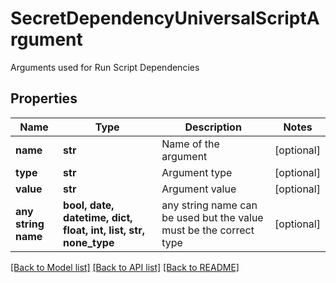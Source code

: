 # SecretDependencyUniversalScriptArgument

Arguments used for Run Script Dependencies

## Properties
Name | Type | Description | Notes
------------ | ------------- | ------------- | -------------
**name** | **str** | Name of the argument | [optional] 
**type** | **str** | Argument type | [optional] 
**value** | **str** | Argument value | [optional] 
**any string name** | **bool, date, datetime, dict, float, int, list, str, none_type** | any string name can be used but the value must be the correct type | [optional]

[[Back to Model list]](../README.md#documentation-for-models) [[Back to API list]](../README.md#documentation-for-api-endpoints) [[Back to README]](../README.md)


